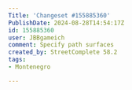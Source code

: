 ```yaml
---
Title: 'Changeset #155885360'
PublishDate: 2024-08-28T14:54:17Z
id: 155885360
user: JBBgameich
comment: Specify path surfaces
created_by: StreetComplete 58.2
tags:
- Montenegro

---
```

